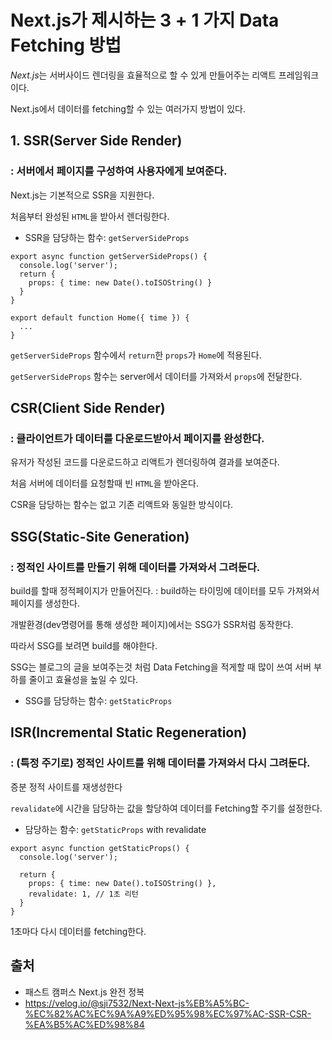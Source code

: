 # Next.js가 제시하는 3 + 1 가지 Data Fetching 방법

*Next.js*는 서버사이드 렌더링을 효율적으로 할 수 있게 만들어주는 리액트 프레임워크이다.

Next.js에서 데이터를 fetching할 수 있는 여러가지 방법이 있다.

## 1. SSR(Server Side Render)

### : 서버에서 페이지를 구성하여 사용자에게 보여준다.

Next.js는 기본적으로 SSR을 지원한다.

처음부터 완성된 `HTML`을 받아서 렌더링한다.

- SSR을 담당하는 함수: `getServerSideProps`

```
export async function getServerSideProps() {
  console.log('server');
  return {
    props: { time: new Date().toISOString() }
  }
}

export default function Home({ time }) {
  ...
}
```

`getServerSideProps` 함수에서 `return`한 `props`가 `Home`에 적용된다.

`getServerSideProps` 함수는 server에서 데이터를 가져와서 `props`에 전달한다.

## CSR(Client Side Render)

### : 클라이언트가 데이터를 다운로드받아서 페이지를 완성한다.

유저가 작성된 코드를 다운로드하고 리액트가 렌더링하여 결과를 보여준다.

처음 서버에 데이터를 요청할때 빈 `HTML`을 받아온다.

CSR을 담당하는 함수는 없고 기존 리액트와 동일한 방식이다.

## SSG(Static-Site Generation)

### : 정적인 사이트를 만들기 위해 데이터를 가져와서 그려둔다.

build를 할때 정적페이지가 만들어진다. : build하는 타이밍에 데이터를 모두 가져와서 페이지를 생성한다.

개발환경(dev명령어를 통해 생성한 페이지)에서는 SSG가 SSR처럼 동작한다.

따라서 SSG를 보려면 build를 해야한다.

SSG는 블로그의 글을 보여주는것 처럼 Data Fetching을 적게할 때 많이 쓰여 서버 부하를 줄이고 효율성을 높일 수 있다.

- SSG를 담당하는 함수: `getStaticProps`

## ISR(Incremental Static Regeneration)

### : (특정 주기로) 정적인 사이트를 위해 데이터를 가져와서 다시 그려둔다.

증분 정적 사이트를 재생성한다

`revalidate`에 시간을 담당하는 값을 할당하여 데이터를 Fetching할 주기를 설정한다.

- 담당하는 함수: `getStaticProps` with revalidate

```
export async function getStaticProps() {
  console.log('server');

  return {
    props: { time: new Date().toISOString() },
    revalidate: 1, // 1초 리턴
  }
}
```

1초마다 다시 데이터를 fetching한다.

## 출처

- 패스트 캠퍼스 Next.js 완전 정복
- https://velog.io/@sji7532/Next-Next-js%EB%A5%BC-%EC%82%AC%EC%9A%A9%ED%95%98%EC%97%AC-SSR-CSR-%EA%B5%AC%ED%98%84
